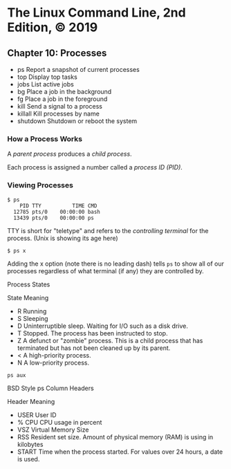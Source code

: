 # The Linux Command Line, 2nd Edition, © 2019

## Chapter 10: Processes

* ps Report a snapshot of current processes
* top Display top tasks
* jobs List active jobs
* bg Place a job in the background
* fg Place a job in the foreground
* kill Send a signal to a process
* killall Kill processes by name
* shutdown Shutdown or reboot the system

### How a Process Works

A _parent process_ produces a _child process_.

Each process is assigned a number called a _process ID (PID)_.

### Viewing Processes

```
$ ps 
    PID TTY          TIME CMD
  12785 pts/0    00:00:00 bash
  13439 pts/0    00:00:00 ps
```

TTY is short for "teletype" and refers to the _controlling terminal_ for the process.
(Unix is showing its age here)

`$ ps x`

Adding the x option (note there is no leading dash) tells `ps` to show all of our processes regardless of what terminal (if any) they are controlled by.

Process States

State Meaning
* R Running
* S Sleeping
* D Uninterruptible sleep. Waiting for I/O such as a disk drive.
* T Stopped. The process has been instructed to stop.
* Z A defunct or "zombie" process. This is a child process that has terminated but has not been cleaned up by its parent.
* \< A high-priority process.
* N A low-priority process.

`ps aux`

BSD Style ps Column Headers

Header Meaning
* USER User ID
* \% CPU CPU usage in percent
* VSZ Virtual Memory Size
* RSS Resident set size. Amount of physical memory (RAM) is using in kilobytes
* START Time when the process started. For values over 24 hours, a date is used.
